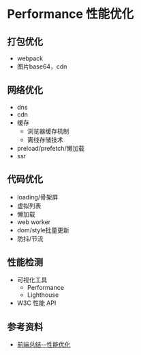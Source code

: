 # Performance 性能优化

## 打包优化

- webpack
- 图片base64，cdn

## 网络优化

- dns
- cdn
- 缓存
  - 浏览器缓存机制
  - 离线存储技术
- preload/prefetch/懒加载
- ssr

## 代码优化

- loading/骨架屏
- 虚拟列表
- 懒加载
- web worker
- dom/style批量更新
- 防抖/节流

## 性能检测

- 可视化工具
  - Performance
  - Lighthouse
- W3C 性能 API

## 参考资料

- [前端总结--性能优化](https://segmentfault.com/a/1190000019185648)
